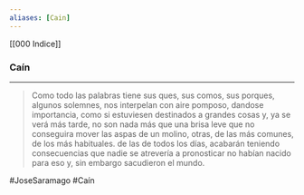 ```yaml
---
aliases: [Cain]
---
```


[[000 Indice]]

### Caín
---

>Como todo las palabras tiene sus ques, sus comos, sus porques, algunos solemnes, nos interpelan con aire pomposo, dandose importancia, como si estuviesen destinados a grandes cosas y, ya se verá más tarde, no son nada más que una brisa leve que no conseguira mover las aspas de un molino, otras, de las más comunes, de los más habituales. de las de todos los días, acabarán teniendo consecuencias que nadie se atrevería a pronosticar no habían nacido para eso y, sin embargo sacudieron el mundo.

#JoseSaramago #Caín
